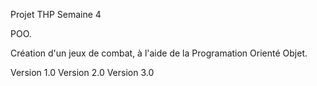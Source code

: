 Projet THP Semaine 4

POO. 

Création d'un jeux de combat, à l'aide de la Programation Orienté Objet.

Version 1.0
Version 2.0
Version 3.0


